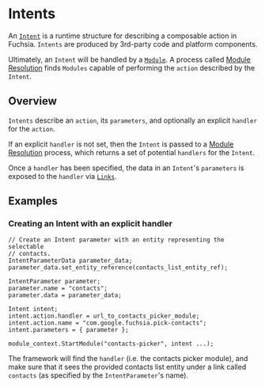 Intents
===

An [`Intent`](../../public/lib/intent/fidl/intent.fidl) is a runtime structure
for describing a composable action in Fuchsia.  `Intents` are produced by
3rd-party code and platform components.

Ultimately, an `Intent` will be handled by a [`Module`](module.md). A process
called [Module Resolution](module_resolution.md) finds `Modules` capable of
performing the `action` described by the `Intent`.

## Overview

`Intents` describe an `action`, its `parameters`, and optionally an explicit 
`handler` for the `action`.

If an explicit `handler` is not set, then the `Intent` is passed to a
[Module Resolution](module_resolution.md) process, which returns a set of
potential `handlers` for the `Intent`. 

Once a `handler` has been specified, the data in an `Intent`'s `parameters` is 
exposed to the `handler` via [`Links`](../../public/lib/story/fidl/link.fidl).

## Examples

### Creating an Intent with an explicit handler

```
// Create an Intent parameter with an entity representing the selectable
// contacts.
IntentParameterData parameter_data;
parameter_data.set_entity_reference(contacts_list_entity_ref);

IntentParameter parameter;
parameter.name = "contacts";
parameter.data = parameter_data;

Intent intent;
intent.action.handler = url_to_contacts_picker_module;
intent.action.name = "com.google.fuchsia.pick-contacts";
intent.parameters = { parameter };

module_context.StartModule("contacts-picker", intent ...);
```

The framework will find the `handler` (i.e. the contacts picker module), and 
make sure that it sees the provided contacts list entity under a link called
`contacts` (as specified by the `IntentParameter`'s name).
